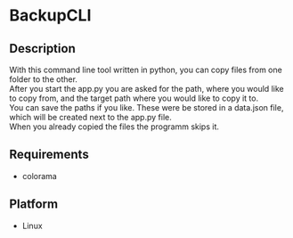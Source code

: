 # BackupCLI

## Description
With this command line tool written in python, you can copy files from one folder to the other.<br>
After you start the app.py you are asked for the path, where you would like to copy from, and the target path where you would like to copy it to.<br>
You can save the paths if you like. These were be stored in a data.json file, which will be created next to the app.py file.<br>
When you already copied the files the programm skips it.<br>

## Requirements
- colorama

## Platform
- Linux
